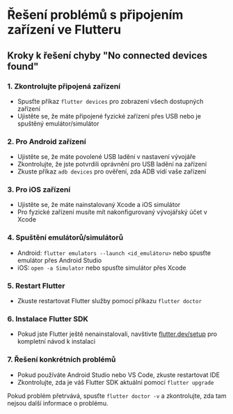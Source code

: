 # Řešení problémů s připojením zařízení ve Flutteru

## Kroky k řešení chyby "No connected devices found"

### 1. Zkontrolujte připojená zařízení
- Spusťte příkaz `flutter devices` pro zobrazení všech dostupných zařízení
- Ujistěte se, že máte připojené fyzické zařízení přes USB nebo je spuštěný emulátor/simulátor

### 2. Pro Android zařízení
- Ujistěte se, že máte povolené USB ladění v nastavení vývojáře
- Zkontrolujte, že jste potvrdili oprávnění pro USB ladění na zařízení
- Zkuste příkaz `adb devices` pro ověření, zda ADB vidí vaše zařízení

### 3. Pro iOS zařízení
- Ujistěte se, že máte nainstalovaný Xcode a iOS simulátor
- Pro fyzické zařízení musíte mít nakonfigurovaný vývojářský účet v Xcode

### 4. Spuštění emulátorů/simulátorů
- Android: `flutter emulators --launch <id_emulátoru>` nebo spusťte emulátor přes Android Studio
- iOS: `open -a Simulator` nebo spusťte simulátor přes Xcode

### 5. Restart Flutter
- Zkuste restartovat Flutter služby pomocí příkazu `flutter doctor`

### 6. Instalace Flutter SDK
- Pokud jste Flutter ještě nenainstalovali, navštivte [flutter.dev/setup](https://flutter.dev/setup) pro kompletní návod k instalaci

### 7. Řešení konkrétních problémů
- Pokud používáte Android Studio nebo VS Code, zkuste restartovat IDE
- Zkontrolujte, zda je váš Flutter SDK aktuální pomocí `flutter upgrade`

Pokud problém přetrvává, spusťte `flutter doctor -v` a zkontrolujte, zda tam nejsou další informace o problému.
